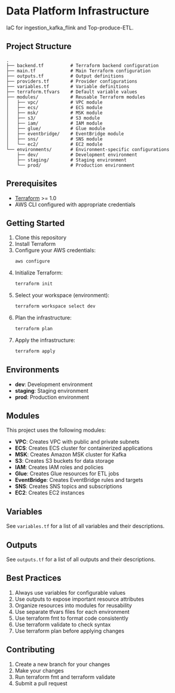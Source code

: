 # Data Platform Infrastructure

IaC for ingestion_kafka_flink and Top-produce-ETL.

## Project Structure

```
.
├── backend.tf          # Terraform backend configuration
├── main.tf             # Main Terraform configuration
├── outputs.tf          # Output definitions
├── providers.tf        # Provider configurations
├── variables.tf        # Variable definitions
├── terraform.tfvars    # Default variable values
├── modules/            # Reusable Terraform modules
│   ├── vpc/            # VPC module
│   ├── ecs/            # ECS module
│   ├── msk/            # MSK module
│   ├── s3/             # S3 module
│   ├── iam/            # IAM module
│   ├── glue/           # Glue module
│   ├── eventbridge/    # EventBridge module
│   ├── sns/            # SNS module
│   └── ec2/            # EC2 module
└── environments/       # Environment-specific configurations
    ├── dev/            # Development environment
    ├── staging/        # Staging environment
    └── prod/           # Production environment
```

## Prerequisites

- [Terraform](https://www.terraform.io/downloads.html) >= 1.0
- AWS CLI configured with appropriate credentials

## Getting Started

1. Clone this repository
2. Install Terraform
3. Configure your AWS credentials:
   ```bash
   aws configure
   ```
4. Initialize Terraform:
   ```bash
   terraform init
   ```
5. Select your workspace (environment):
   ```bash
   terraform workspace select dev
   ```
6. Plan the infrastructure:
   ```bash
   terraform plan
   ```
7. Apply the infrastructure:
   ```bash
   terraform apply
   ```

## Environments

- **dev**: Development environment
- **staging**: Staging environment
- **prod**: Production environment

## Modules

This project uses the following modules:

- **VPC**: Creates VPC with public and private subnets
- **ECS**: Creates ECS cluster for containerized applications
- **MSK**: Creates Amazon MSK cluster for Kafka
- **S3**: Creates S3 buckets for data storage
- **IAM**: Creates IAM roles and policies
- **Glue**: Creates Glue resources for ETL jobs
- **EventBridge**: Creates EventBridge rules and targets
- **SNS**: Creates SNS topics and subscriptions
- **EC2**: Creates EC2 instances

## Variables

See `variables.tf` for a list of all variables and their descriptions.

## Outputs

See `outputs.tf` for a list of all outputs and their descriptions.

## Best Practices

1. Always use variables for configurable values
2. Use outputs to expose important resource attributes
3. Organize resources into modules for reusability
4. Use separate tfvars files for each environment
5. Use terraform fmt to format code consistently
6. Use terraform validate to check syntax
7. Use terraform plan before applying changes

## Contributing

1. Create a new branch for your changes
2. Make your changes
3. Run terraform fmt and terraform validate
4. Submit a pull request